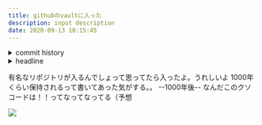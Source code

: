 ```yaml
---
title: githubのvaultに入った
description: input description
date: 2020-09-13 18:15:45
---
```

<!-- history area start -->
<details><summary>commit history</summary><div><ol>
<li>2020/08/23 15:00:49 c0c9a0b</li>
</ol></div></details>
<!-- history area end -->
<!-- toc area start -->
<details><summary>headline</summary><div>
<!-- START doctoc -->
<!-- END doctoc -->

</div></details>

<!-- toc area end -->

有名なリポジトリが入るんでしょって思ってたら入ったよ。うれしいよ
1000年くらい保持されるって書いてあった気がする。。
--1000年後--
なんだこのクソコードは！！ってなってなってる（予想

![](/vault.png)

